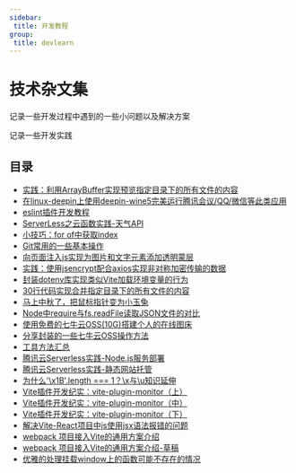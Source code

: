 ```yaml
---
sidebar:
 title: 开发教程
group:
 title: devlearn
---
```

# 技术杂文集
记录一些开发过程中遇到的一些小问题以及解决方案

记录一些开发实践

## 目录
* [实践：利用ArrayBuffer实现预览指定目录下的所有文件的内容](./array-buffer.md)
* [在linux-deepin上使用deepin-wine5完美运行腾讯会议/QQ/微信等此类应用](./deepin-wemeet.md)
* [eslint插件开发教程](./eslint-plugin.md)
* [ServerLess之云函数实践-天气API](./faas.md)
* [小技巧：for of中获取index](./forof-idx.md)
* [Git常用的一些基本操作](./git-base.md)
* [向页面注入js实现为图片和文字元素添加透明蒙层](./js-cover.md)
* [实践：使用jsencrypt配合axios实现非对称加密传输的数据](./jsencrypt.md)
* [封装dotenv库实现类似Vite加载环境变量的行为](./loadEnv.md)
* [30行代码实现合并指定目录下的所有文件的内容](./mergefile.md)
* [马上中秋了，把鼠标指针变为小玉兔](./mid-autumn-festival.md)
* [Node中require与fs.readFile读取JSON文件的对比](./node-require-json.md)
* [使用免费的七牛云OSS(10G)搭建个人的在线图床](./qiniu-imgbed.md)
* [分享封装的一些七牛云OSS操作方法](./qiniu-oss.md)
* [工具方法汇总](./tool-methods.md)
* [腾讯云Serverless实践-Node.js服务部署](./tx-serverless-node.md)
* [腾讯云Serverless实践-静态网站托管](./tx-serverless-static.md)
* [为什么'\x1B'.length === 1？\x与\u知识延伸](./ux.md)
* [Vite插件开发纪实：vite-plugin-monitor（上）](./vite-plugin-monitor1.md)
* [Vite插件开发纪实：vite-plugin-monitor（中）](./vite-plugin-monitor2.md)
* [Vite插件开发纪实：vite-plugin-monitor（下）](./vite-plugin-monitor3.md)
* [解决Vite-React项目中js使用jsx语法报错的问题](./vite-react-js.md)
* [webpack 项目接入Vite的通用方案介绍](./webapck2vite.md)
* [webpack 项目接入Vite的通用方案介绍-草稿](./webapck2vite2.md)
* [优雅的处理挂载window上的函数可能不存在的情况](./window-var.md)

<tongji/>